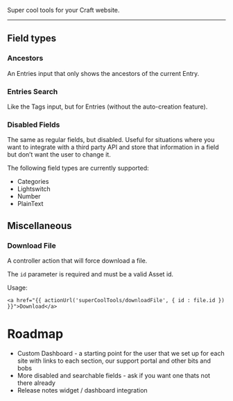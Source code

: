 Super cool tools for your Craft website.

---

## Field types

### Ancestors
An Entries input that only shows the ancestors of the current Entry.

### Entries Search
Like the Tags input, but for Entries (without the auto-creation feature).

### Disabled Fields
The same as regular fields, but disabled. Useful for situations where you want to integrate with a third party API and store that information in a field but don’t want the user to change it.

The following field types are currently supported:

- Categories
- Lightswitch
- Number
- PlainText


## Miscellaneous

### Download File
A controller action that will force download a file.

The `id` parameter is required and must be a valid Asset id.

Usage:
```
<a href="{{ actionUrl('superCoolTools/downloadFile', { id : file.id }) }}">Download</a>
```


# Roadmap

- Custom Dashboard - a starting point for the user that we set up for each site with links to each section, our support portal and other bits and bobs
- More disabled and searchable fields - ask if you want one thats not there already
- Release notes widget / dashboard integration
